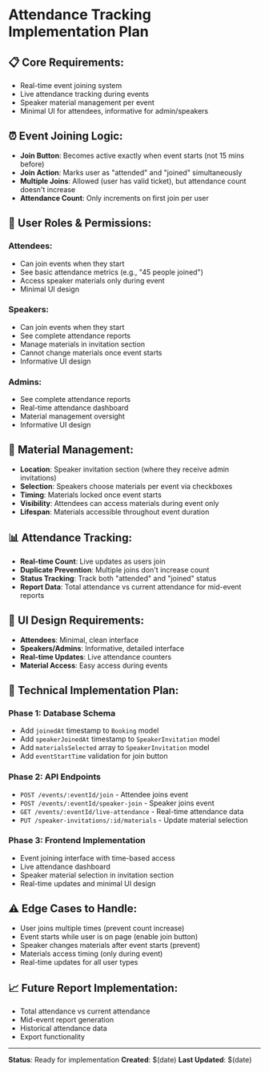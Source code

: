 # Attendance Tracking Implementation Plan

## 📋 **Core Requirements:**
- Real-time event joining system
- Live attendance tracking during events
- Speaker material management per event
- Minimal UI for attendees, informative for admin/speakers

## ⏰ **Event Joining Logic:**
- **Join Button**: Becomes active exactly when event starts (not 15 mins before)
- **Join Action**: Marks user as "attended" and "joined" simultaneously
- **Multiple Joins**: Allowed (user has valid ticket), but attendance count doesn't increase
- **Attendance Count**: Only increments on first join per user

## 👥 **User Roles & Permissions:**

### **Attendees:**
- Can join events when they start
- See basic attendance metrics (e.g., "45 people joined")
- Access speaker materials only during event
- Minimal UI design

### **Speakers:**
- Can join events when they start
- See complete attendance reports
- Manage materials in invitation section
- Cannot change materials once event starts
- Informative UI design

### **Admins:**
- See complete attendance reports
- Real-time attendance dashboard
- Material management oversight
- Informative UI design

## 📁 **Material Management:**
- **Location**: Speaker invitation section (where they receive admin invitations)
- **Selection**: Speakers choose materials per event via checkboxes
- **Timing**: Materials locked once event starts
- **Visibility**: Attendees can access materials during event only
- **Lifespan**: Materials accessible throughout event duration

## 📊 **Attendance Tracking:**
- **Real-time Count**: Live updates as users join
- **Duplicate Prevention**: Multiple joins don't increase count
- **Status Tracking**: Track both "attended" and "joined" status
- **Report Data**: Total attendance vs current attendance for mid-event reports

## 🎨 **UI Design Requirements:**
- **Attendees**: Minimal, clean interface
- **Speakers/Admins**: Informative, detailed interface
- **Real-time Updates**: Live attendance counters
- **Material Access**: Easy access during events

## 🔧 **Technical Implementation Plan:**

### **Phase 1: Database Schema**
- Add `joinedAt` timestamp to `Booking` model
- Add `speakerJoinedAt` timestamp to `SpeakerInvitation` model
- Add `materialsSelected` array to `SpeakerInvitation` model
- Add `eventStartTime` validation for join button

### **Phase 2: API Endpoints**
- `POST /events/:eventId/join` - Attendee joins event
- `POST /events/:eventId/speaker-join` - Speaker joins event
- `GET /events/:eventId/live-attendance` - Real-time attendance data
- `PUT /speaker-invitations/:id/materials` - Update material selection

### **Phase 3: Frontend Implementation**
- Event joining interface with time-based access
- Live attendance dashboard
- Speaker material selection in invitation section
- Real-time updates and minimal UI design

## ⚠️ **Edge Cases to Handle:**
- User joins multiple times (prevent count increase)
- Event starts while user is on page (enable join button)
- Speaker changes materials after event starts (prevent)
- Materials access timing (only during event)
- Real-time updates for all user types

## 📈 **Future Report Implementation:**
- Total attendance vs current attendance
- Mid-event report generation
- Historical attendance data
- Export functionality

---

**Status**: Ready for implementation
**Created**: $(date)
**Last Updated**: $(date)

